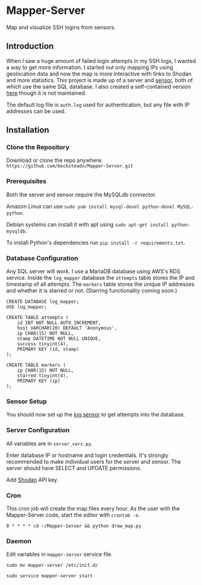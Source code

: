 # Mapper-Server
Map and visualize SSH logins from sensors.

## Introduction

When I saw a huge amount of failed login attempts in my SSH logs, I wanted a way to get more information. I started out only mapping IPs using geolocation data and now the map is more interactive with links to Shodan and more statistics. This project is made up of a server and [sensor](https://github.com/becksteadn/Log-Sensor), both of which use the same SQL database. I also created a self-contained version [here](https://github.com/becksteadn/Log-Mapper) though it is not maintained.

The default log file is `auth.log` used for authentication, but any file with IP addresses can be used.

## Installation

### Clone the Repository

Download or clone the repo anywhere. `https://github.com/becksteadn/Mapper-Server.git`

### Prerequisites

Both the server and sensor require the MySQLdb connector.

Amazon Linux can use `sudo yum install mysql-devel python-devel MySQL-python`.

Debian systems can  install it with apt using `sudo apt-get install python-mysqldb`.


To install Python's dependencies run `pip install -r requirements.txt`.

### Database Configuration

Any SQL server will work. I use a MariaDB database using AWS's RDS service. Inside the `log_mapper` database the `attempts` table stores the IP and timestamp of all attempts. The `markers` table stores the unique IP addresses and whether it is starred or not. (Starring functionality coming soon.)

```
CREATE DATABASE log_mapper;
USE log_mapper;

CREATE TABLE attempts (
    id INT NOT NULL AUTO_INCREMENT,
    host VARCHAR(20) DEFAULT 'Anonymous',
    ip CHAR(15) NOT NULL,
    stamp DATETIME NOT NULL UNIQUE,
    success tinyint(4),
    PRIMARY KEY (id, stamp)
);

CREATE TABLE markers (
    ip CHAR(15) NOT NULL,
    starred tinyint(4),
    PRIMARY KEY (ip)
);
```

### Sensor Setup

You should now set up the [log sensor](https://github.com/becksteadn/Log-Sensor) to get attempts into the database.

### Server Configuration
All variables are in `server_vars.py`.

Enter database IP or hostname and login credentials. It's strongly recommended to make individual users for the server and sensor. The server should have SELECT and UPDATE permissions.

Add [Shodan](https://shodan.io) API key.

### Cron

This cron job will create the map files every hour. As the user with the Mapper-Server code, start the editor with `crontab -e`.

`0 * * * * cd ~/Mapper-Server && python draw_map.py`

### Daemon
Edit variables in `mapper-server` service file.

`sudo mv mapper-server /etc/init.d/`

`sudo service mapper-server start`
